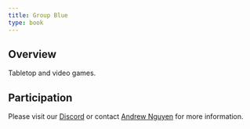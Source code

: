 ```yaml
---
title: Group Blue
type: book
---
```


## Overview

Tabletop and video games.

## Participation

Please visit our [Discord](/invite/discord) or contact [Andrew Nguyen](/author/andrew-nguyen) for more information.
